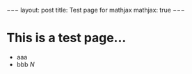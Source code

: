 −−−
layout: post
title: Test page for mathjax
mathjax: true
−−−

# This is a test page...

- aaa
- bbb $N$
